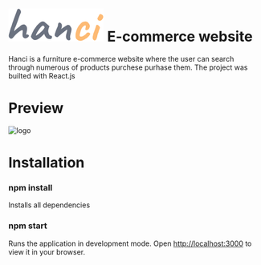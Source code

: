 # ![logo](https://github.com/CihanErenler/react-e-commerce/blob/master/src/assets/hanci.svg) E-commerce website

Hanci is a furniture e-commerce website where the user can search through numerous of products purchese purhase them. The project was builted with React.js

# Preview

![logo](https://github.com/CihanErenler/react-e-commerce/blob/master/src/assets/ef.gif)

# Installation
### npm install
Installs all dependencies
### npm start
Runs the application in development mode.
Open [http://localhost:3000](http://localhost:3000) to view it in your browser.


